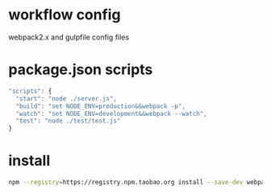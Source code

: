 # workflow config
webpack2.x and gulpfile config files

# package.json scripts
```js
"scripts": {
  "start": "node ./server.js",
  "build": "set NODE_ENV=production&&webpack -p",
  "watch": "set NODE_ENV=development&&webpack --watch",
  "test": "node ./test/test.js"
}
```

# install

```bash
npm --registry=https://registry.npm.taobao.org install --save-dev webpack babel-core babel-preset-es2015 babel-loader url-loader file-loader style-loader css-loader stylus-loader stylus webpack-dev-server extract-text-webpack-plugin html-webpack-plugin babel-preset-stage-0
```
